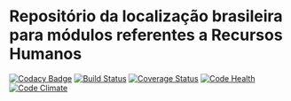 # Repositório da localização brasileira para módulos referentes a Recursos Humanos

[![Codacy Badge](https://api.codacy.com/project/badge/Grade/4f86604a1be74861b49c18d1ee7608f9)](https://www.codacy.com/app/mileo/odoo-brazil-hr_2?utm_source=github.com&utm_medium=referral&utm_content=kmee/odoo-brazil-hr&utm_campaign=badger)
[![Build Status](https://travis-ci.org/odoo-brazil/odoo-brazil-hr.svg)](https://travis-ci.org/odoo-brazil/odoo-brazil-hr)
[![Coverage Status](https://coveralls.io/repos/odoo-brazil/odoo-brazil-hr/badge.svg?branch=8.0&service=github)](https://coveralls.io/github/odoo-brazil/odoo-brazil-hr?branch=8.0)
[![Code Health](https://landscape.io/github/odoo-brazil/odoo-brazil-hr/8.0/landscape.svg?style=flat)](https://landscape.io/github/odoo-brazil/odoo-brazil-hr/8.0)
[![Code Climate](https://codeclimate.com/github/odoo-brazil/odoo-brazil-hr/badges/gpa.svg)](https://codeclimate.com/github/odoo-brazil/odoo-brazil-hr)
